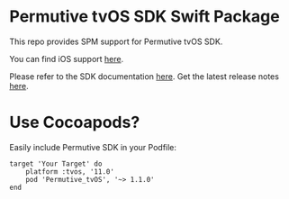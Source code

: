 # Permutive tvOS SDK Swift Package

This repo provides SPM support for Permutive tvOS SDK.

You can find iOS support [here](https://github.com/permutive/permutive-ios-spm).

Please refer to the SDK documentation [here](https://developer.permutive.com/docs/ios).
Get the latest release notes [here](https://developer.permutive.com/docs/ios-release-notes).

# Use Cocoapods?

Easily include Permutive SDK in your Podfile:

```
target 'Your Target' do
    platform :tvos, '11.0'
    pod 'Permutive_tvOS', '~> 1.1.0'
end
```
